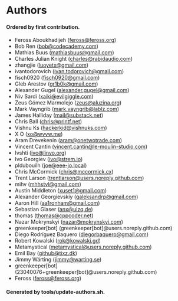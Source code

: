 # Authors

#### Ordered by first contribution.

- Feross Aboukhadijeh (feross@feross.org)
- Bob Ren (bob@codecademy.com)
- Mathias Buus (mathiasbuus@gmail.com)
- Charles Julian Knight (charles@rabidaudio.com)
- zhangjie (luoyetx@gmail.com)
- ivantodorovich (ivan.todorovich@gmail.com)
- fisch0920 (fisch0920@gmail.com)
- Gleb Arestov (gr1b0k@gmail.com)
- Alexander Gugel (alexander.gugel@gmail.com)
- Niv Sardi (xaiki@evilgiggle.com)
- Zeus Gómez Marmolejo (zeus@aluzina.org)
- Mark Vayngrib (mark.vayngrib@lablz.com)
- James Halliday (mail@substack.net)
- Chris Ball (chris@printf.net)
- Vishnu Ks (hackerkid@vishnuks.com)
- X O (xo@wvvw.me)
- Aram Drevekenin (aram@onetwotrade.com)
- Vincent Cantin (vincent.cantin@le-moulin-studio.com)
- Ivshti (ivo@linvo.org)
- Ivo Georgiev (ivo@strem.io)
- pldubouilh (joe@eee-jo.local)
- Chris McCormick (chris@mccormick.cx)
- Trent Larson (trentlarson@users.noreply.github.com)
- mihv (mhhstvl@gmail.com)
- Austin Middleton (xuset1@gmail.com)
- Alexander Georgievskiy (galeksandrp@gmail.com)
- Aaron Hill (aa1ronham@gmail.com)
- Sebastian Glaser (anx@ulzq.de)
- thomas (thomas@cppcoder.net)
- Nazar Mokrynskyi (nazar@mokrynskyi.com)
- greenkeeper[bot] (greenkeeper[bot]@users.noreply.github.com)
- Diego Rodríguez Baquero (diegorbaquero@gmail.com)
- Robert Kowalski (rok@kowalski.gd)
- Metamystical (metamystical@users.noreply.github.com)
- Emil Bay (github@tixz.dk)
- Jimmy Wärting (jimmy@warting.se)
- greenkeeper[bot] (23040076+greenkeeper[bot]@users.noreply.github.com)
- Feross (feross@feross.org)

#### Generated by tools/update-authors.sh.

